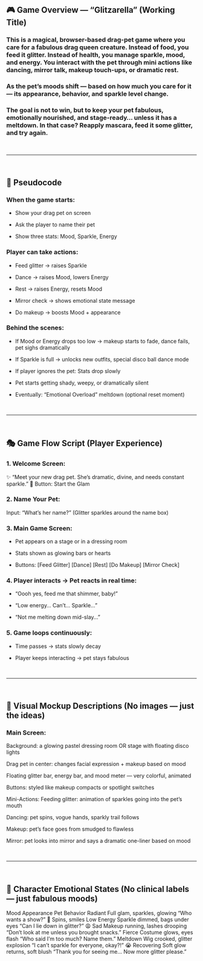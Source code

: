 ## 🎮 Game Overview — “Glitzarella” (Working Title)
### This is a magical, browser-based drag-pet game where you care for a fabulous drag queen creature. Instead of food, you feed it glitter. Instead of health, you manage sparkle, mood, and energy. You interact with the pet through mini actions like dancing, mirror talk, makeup touch-ups, or dramatic rest.

### As the pet’s moods shift — based on how much you care for it — its appearance, behavior, and sparkle level change.

### The goal is not to win, but to keep your pet fabulous, emotionally nourished, and stage-ready… unless it has a meltdown. In that case? Reapply mascara, feed it some glitter, and try again.

<br/>
<hr>
<br/>

## 🧠 Pseudocode 

### When the game starts:

- Show your drag pet on screen

- Ask the player to name their pet

- Show three stats: Mood, Sparkle, Energy

### Player can take actions:

- Feed glitter → raises Sparkle

- Dance → raises Mood, lowers Energy

- Rest → raises Energy, resets Mood

- Mirror check → shows emotional state message

- Do makeup → boosts Mood + appearance

### Behind the scenes:

- If Mood or Energy drops too low → makeup starts to fade, dance fails, pet sighs dramatically

- If Sparkle is full → unlocks new outfits, special disco ball dance mode

- If player ignores the pet:
Stats drop slowly

- Pet starts getting shady, weepy, or dramatically silent

- Eventually: “Emotional Overload” meltdown (optional reset moment)

<br/>
<hr>
<br/>

## 🎭 Game Flow Script (Player Experience)
### 1. Welcome Screen:
✨ “Meet your new drag pet. She’s dramatic, divine, and needs constant sparkle.”
🎤 Button: Start the Glam

### 2. Name Your Pet:
Input: “What’s her name?”
(Glitter sparkles around the name box)

### 3. Main Game Screen:

- Pet appears on a stage or in a dressing room

- Stats shown as glowing bars or hearts

- Buttons: [Feed Glitter] [Dance] [Rest] [Do Makeup] [Mirror Check]

### 4. Player interacts → Pet reacts in real time:

- “Oooh yes, feed me that shimmer, baby!”

- “Low energy… Can’t… Sparkle…”

- “Not me melting down mid-slay…”

### 5. Game loops continuously:

- Time passes → stats slowly decay

- Player keeps interacting → pet stays fabulous

<br/>
<hr>
<br/>

## 🎨 Visual Mockup Descriptions (No images — just the ideas)
### Main Screen:
Background: a glowing pastel dressing room OR stage with floating disco lights

Drag pet in center: changes facial expression + makeup based on mood

Floating glitter bar, energy bar, and mood meter — very colorful, animated

Buttons: styled like makeup compacts or spotlight switches

Mini-Actions:
Feeding glitter: animation of sparkles going into the pet’s mouth

Dancing: pet spins, vogue hands, sparkly trail follows

Makeup: pet’s face goes from smudged to flawless

Mirror: pet looks into mirror and says a dramatic one-liner based on mood

<br/>
<hr>
<br/>

## 💅 Character Emotional States (No clinical labels — just fabulous moods)
Mood	Appearance	Pet Behavior
Radiant	Full glam, sparkles, glowing	“Who wants a show?” 💃 Spins, smiles
Low Energy	Sparkle dimmed, bags under eyes	“Can I lie down in glitter?” 😩
Sad	Makeup running, lashes drooping	“Don’t look at me unless you brought snacks.”
Fierce	Costume glows, eyes flash	“Who said I’m too much? Name them.”
Meltdown	Wig crooked, glitter explosion	“I can’t sparkle for everyone, okay?!” 😭
Recovering	Soft glow returns, soft blush	“Thank you for seeing me… Now more glitter please.”

